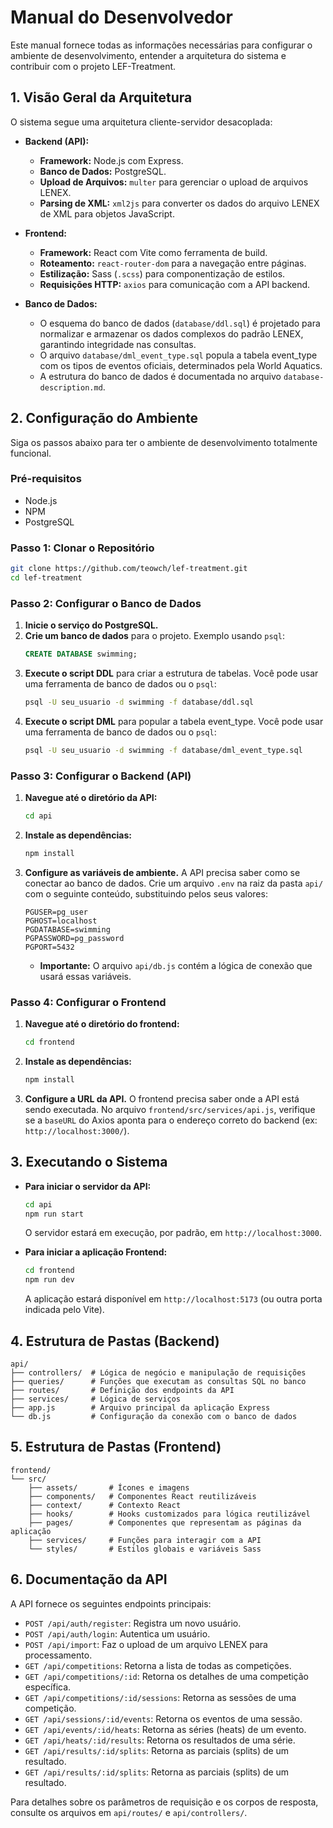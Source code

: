 # Manual do Desenvolvedor

Este manual fornece todas as informações necessárias para configurar o ambiente de desenvolvimento, entender a arquitetura do sistema e contribuir com o projeto LEF-Treatment.

## 1. Visão Geral da Arquitetura

O sistema segue uma arquitetura cliente-servidor desacoplada:

*   **Backend (API):**
    *   **Framework:** Node.js com Express.
    *   **Banco de Dados:** PostgreSQL.
    *   **Upload de Arquivos:** `multer` para gerenciar o upload de arquivos LENEX.
    *   **Parsing de XML:** `xml2js` para converter os dados do arquivo LENEX de XML para objetos JavaScript.

*   **Frontend:**
    *   **Framework:** React com Vite como ferramenta de build.
    *   **Roteamento:** `react-router-dom` para a navegação entre páginas.
    *   **Estilização:** Sass (`.scss`) para componentização de estilos.
    *   **Requisições HTTP:** `axios` para comunicação com a API backend.

*   **Banco de Dados:**
    *   O esquema do banco de dados (`database/ddl.sql`) é projetado para normalizar e armazenar os dados complexos do padrão LENEX, garantindo integridade nas consultas.
    *   O arquivo `database/dml_event_type.sql` popula a tabela event_type com os tipos de eventos oficiais, determinados pela World Aquatics.
    *   A estrutura do banco de dados é documentada no arquivo `database-description.md`.
## 2. Configuração do Ambiente

Siga os passos abaixo para ter o ambiente de desenvolvimento totalmente funcional.

### Pré-requisitos

*   Node.js
*   NPM
*   PostgreSQL

### Passo 1: Clonar o Repositório

```bash
git clone https://github.com/teowch/lef-treatment.git
cd lef-treatment
```

### Passo 2: Configurar o Banco de Dados

1.  **Inicie o serviço do PostgreSQL.**
2.  **Crie um banco de dados** para o projeto. Exemplo usando `psql`:
    ```sql
    CREATE DATABASE swimming;
    ```
3.  **Execute o script DDL** para criar a estrutura de tabelas. Você pode usar uma ferramenta de banco de dados ou o `psql`:
    ```bash
    psql -U seu_usuario -d swimming -f database/ddl.sql
    ```
3.  **Execute o script DML** para popular a tabela event_type. Você pode usar uma ferramenta de banco de dados ou o `psql`:
    ```bash
    psql -U seu_usuario -d swimming -f database/dml_event_type.sql
    ```

### Passo 3: Configurar o Backend (API)

1.  **Navegue até o diretório da API:**
    ```bash
    cd api
    ```
2.  **Instale as dependências:**
    ```bash
    npm install
    ```
3.  **Configure as variáveis de ambiente.** A API precisa saber como se conectar ao banco de dados. Crie um arquivo `.env` na raiz da pasta `api/` com o seguinte conteúdo, substituindo pelos seus valores:
    ```env
    PGUSER=pg_user
    PGHOST=localhost
    PGDATABASE=swimming
    PGPASSWORD=pg_password
    PGPORT=5432
    ```
    *   **Importante:** O arquivo `api/db.js` contém a lógica de conexão que usará essas variáveis.

### Passo 4: Configurar o Frontend

1.  **Navegue até o diretório do frontend:**
    ```bash
    cd frontend
    ```
2.  **Instale as dependências:**
    ```bash
    npm install
    ```
3.  **Configure a URL da API.** O frontend precisa saber onde a API está sendo executada. No arquivo `frontend/src/services/api.js`, verifique se a `baseURL` do Axios aponta para o endereço correto do backend (ex: `http://localhost:3000/`).

## 3. Executando o Sistema

*   **Para iniciar o servidor da API:**
    ```bash
    cd api
    npm run start
    ```
    O servidor estará em execução, por padrão, em `http://localhost:3000`.

*   **Para iniciar a aplicação Frontend:**
    ```bash
    cd frontend
    npm run dev
    ```
    A aplicação estará disponível em `http://localhost:5173` (ou outra porta indicada pelo Vite).

## 4. Estrutura de Pastas (Backend)

```
api/
├── controllers/  # Lógica de negócio e manipulação de requisições
├── queries/      # Funções que executam as consultas SQL no banco
├── routes/       # Definição dos endpoints da API
├── services/     # Lógica de serviços
├── app.js        # Arquivo principal da aplicação Express
└── db.js         # Configuração da conexão com o banco de dados
```

## 5. Estrutura de Pastas (Frontend)

```
frontend/
└── src/
    ├── assets/       # Ícones e imagens
    ├── components/   # Componentes React reutilizáveis
    ├── context/      # Contexto React
    ├── hooks/        # Hooks customizados para lógica reutilizável
    ├── pages/        # Componentes que representam as páginas da aplicação
    ├── services/     # Funções para interagir com a API
    └── styles/       # Estilos globais e variáveis Sass
```

## 6. Documentação da API

A API fornece os seguintes endpoints principais:

*   `POST /api/auth/register`: Registra um novo usuário.
*   `POST /api/auth/login`: Autentica um usuário.
*   `POST /api/import`: Faz o upload de um arquivo LENEX para processamento.
*   `GET /api/competitions`: Retorna a lista de todas as competições.
*   `GET /api/competitions/:id`: Retorna os detalhes de uma competição específica.
*   `GET /api/competitions/:id/sessions`: Retorna as sessões de uma competição.
*   `GET /api/sessions/:id/events`: Retorna os eventos de uma sessão.
*   `GET /api/events/:id/heats`: Retorna as séries (heats) de um evento.
*   `GET /api/heats/:id/results`: Retorna os resultados de uma série.
*   `GET /api/results/:id/splits`: Retorna as parciais (splits) de um resultado.
*   `GET /api/results/:id/splits`: Retorna as parciais (splits) de um resultado.

Para detalhes sobre os parâmetros de requisição e os corpos de resposta, consulte os arquivos em `api/routes/` e `api/controllers/`.
